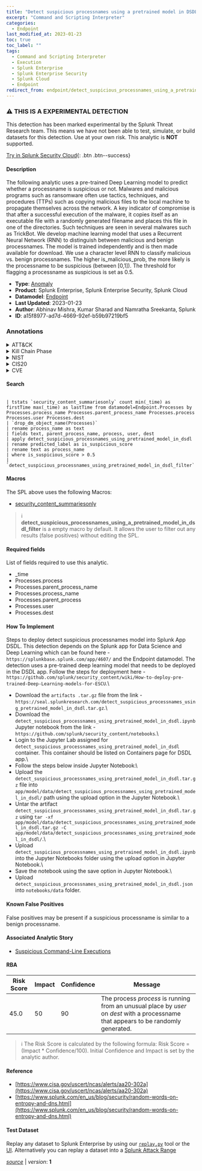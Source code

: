 ```yaml
---
title: "Detect suspicious processnames using a pretrained model in DSDL"
excerpt: "Command and Scripting Interpreter"
categories:
  - Endpoint
last_modified_at: 2023-01-23
toc: true
toc_label: ""
tags:
  - Command and Scripting Interpreter
  - Execution
  - Splunk Enterprise
  - Splunk Enterprise Security
  - Splunk Cloud
  - Endpoint
redirect_from: endpoint/detect_suspicious_processnames_using_a_pretrained_model_in_dsdl/
---
```


### :warning: THIS IS A EXPERIMENTAL DETECTION
This detection has been marked experimental by the Splunk Threat Research team. This means we have not been able to test, simulate, or build datasets for this detection. Use at your own risk. This analytic is **NOT** supported.


[Try in Splunk Security Cloud](https://www.splunk.com/en_us/cyber-security.html){: .btn .btn--success}

#### Description

The following analytic uses a pre-trained Deep Learning model to predict whether a processname is suspicious or not. Malwares and malicious programs such as ransomware often use tactics, techniques, and procedures (TTPs) such as copying malicious files to the local machine to propagate themselves across the network. A key indicator of compromise is that after a successful execution of the malware, it copies itself as an executable file with a randomly generated filename and places this file in one of the directories. Such techniques are seen in several malwares such as TrickBot. We develop machine learning model that uses a Recurrent Neural Network (RNN) to distinguish between malicious and benign processnames. The model is trained independently and is then made available for download. We use a character level RNN to classify malicious vs. benign processnames. The higher is_malicious_prob, the more likely is the processname to be suspicious (between [0,1]). The threshold for flagging a processname as suspicious is set as 0.5.

- **Type**: [Anomaly](https://github.com/splunk/security_content/wiki/Detection-Analytic-Types)
- **Product**: Splunk Enterprise, Splunk Enterprise Security, Splunk Cloud
- **Datamodel**: [Endpoint](https://docs.splunk.com/Documentation/CIM/latest/User/Endpoint)
- **Last Updated**: 2023-01-23
- **Author**: Abhinav Mishra, Kumar Sharad and Namratha Sreekanta, Splunk
- **ID**: a15f8977-ad7d-4669-92ef-b59b97219bf5

### Annotations
<details>
  <summary>ATT&CK</summary>

<div markdown="1">

#### [ATT&CK](https://attack.mitre.org/)

| ID          | Technique   | Tactic         |
| ----------- | ----------- |--------------- |
| [T1059](https://attack.mitre.org/techniques/T1059/) | Command and Scripting Interpreter | Execution |

</div>
</details>


<details>
  <summary>Kill Chain Phase</summary>

<div markdown="1">

* Installation


</div>
</details>


<details>
  <summary>NIST</summary>

<div markdown="1">

* DE.AE



</div>
</details>

<details>
  <summary>CIS20</summary>

<div markdown="1">

* CIS 10



</div>
</details>

<details>
  <summary>CVE</summary>

<div markdown="1">


</div>
</details>


#### Search

```

| tstats `security_content_summariesonly` count min(_time) as firstTime max(_time) as lastTime from datamodel=Endpoint.Processes by Processes.process_name Processes.parent_process_name Processes.process Processes.user Processes.dest 
| `drop_dm_object_name(Processes)` 
| rename process_name as text 
| fields text, parent_process_name, process, user, dest 
| apply detect_suspicious_processnames_using_pretrained_model_in_dsdl 
| rename predicted_label as is_suspicious_score 
| rename text as process_name 
| where is_suspicious_score > 0.5 
| `detect_suspicious_processnames_using_pretrained_model_in_dsdl_filter`
```

#### Macros
The SPL above uses the following Macros:
* [security_content_summariesonly](https://github.com/splunk/security_content/blob/develop/macros/security_content_summariesonly.yml)

> :information_source:
> **detect_suspicious_processnames_using_a_pretrained_model_in_dsdl_filter** is a empty macro by default. It allows the user to filter out any results (false positives) without editing the SPL.



#### Required fields
List of fields required to use this analytic.
* _time
* Processes.process
* Processes.parent_process_name
* Processes.process_name
* Processes.parent_process
* Processes.user
* Processes.dest



#### How To Implement
Steps to deploy detect suspicious processnames model into Splunk App DSDL. This detection depends on the Splunk app for Data Science and Deep Learning which can be found here - `https://splunkbase.splunk.com/app/4607/` and the Endpoint datamodel. The detection uses a pre-trained deep learning model that needs to be deployed in the DSDL app. Follow the steps for deployment here - `https://github.com/splunk/security_content/wiki/How-to-deploy-pre-trained-Deep-Learning-models-for-ESCU`.\
* Download the `artifacts .tar.gz` file from the link - `https://seal.splunkresearch.com/detect_suspicious_processnames_using_pretrained_model_in_dsdl.tar.gz`.\
* Download the `detect_suspicious_processnames_using_pretrained_model_in_dsdl.ipynb` Jupyter notebook from the link - `https://github.com/splunk/security_content/notebooks`.\
* Login to the Jupyter Lab assigned for `detect_suspicious_processnames_using_pretrained_model_in_dsdl` container. This container should be listed on Containers page for DSDL app.\
* Follow the steps below inside Jupyter Notebook:\
* Upload the `detect_suspicious_processnames_using_pretrained_model_in_dsdl.tar.gz` file into `app/model/data/detect_suspicious_processnames_using_pretrained_model_in_dsdl/` path using the upload option in the Jupyter Notebook.\
* Untar the artifact `detect_suspicious_processnames_using_pretrained_model_in_dsdl.tar.gz` using `tar -xf app/model/data/detect_suspicious_processnames_using_pretrained_model_in_dsdl.tar.gz -C app/model/data/detect_suspicious_processnames_using_pretrained_model_in_dsdl/`.\
* Upload `detect_suspicious_processnames_using_pretrained_model_in_dsdl.ipynb` into the Jupyter Notebooks folder using the upload option in Jupyter Notebook.\
* Save the notebook using the save option in Jupyter Notebook.\
* Upload `detect_suspicious_processnames_using_pretrained_model_in_dsdl.json` into `notebooks/data` folder.
#### Known False Positives
False positives may be present if a suspicious processname is similar to a benign processname.

#### Associated Analytic Story
* [Suspicious Command-Line Executions](/stories/suspicious_command-line_executions)




#### RBA

| Risk Score  | Impact      | Confidence   | Message      |
| ----------- | ----------- |--------------|--------------|
| 45.0 | 50 | 90 | The process $process$ is running from an unusual place by $user$ on $dest$ with a processname that appears to be randomly generated. |


> :information_source:
> The Risk Score is calculated by the following formula: Risk Score = (Impact * Confidence/100). Initial Confidence and Impact is set by the analytic author.


#### Reference

* [https://www.cisa.gov/uscert/ncas/alerts/aa20-302a](https://www.cisa.gov/uscert/ncas/alerts/aa20-302a)
* [https://www.splunk.com/en_us/blog/security/random-words-on-entropy-and-dns.html](https://www.splunk.com/en_us/blog/security/random-words-on-entropy-and-dns.html)



#### Test Dataset
Replay any dataset to Splunk Enterprise by using our [`replay.py`](https://github.com/splunk/attack_data#using-replaypy) tool or the [UI](https://github.com/splunk/attack_data#using-ui).
Alternatively you can replay a dataset into a [Splunk Attack Range](https://github.com/splunk/attack_range#replay-dumps-into-attack-range-splunk-server)




[*source*](https://github.com/splunk/security_content/tree/develop/detections/experimental/endpoint/detect_suspicious_processnames_using_a_pretrained_model_in_dsdl.yml) \| *version*: **1**
